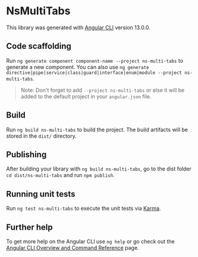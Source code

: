 # NsMultiTabs

This library was generated with [Angular CLI](https://github.com/angular/angular-cli) version 13.0.0.

## Code scaffolding

Run `ng generate component component-name --project ns-multi-tabs` to generate a new component. You can also use `ng generate directive|pipe|service|class|guard|interface|enum|module --project ns-multi-tabs`.
> Note: Don't forget to add `--project ns-multi-tabs` or else it will be added to the default project in your `angular.json` file. 

## Build

Run `ng build ns-multi-tabs` to build the project. The build artifacts will be stored in the `dist/` directory.

## Publishing

After building your library with `ng build ns-multi-tabs`, go to the dist folder `cd dist/ns-multi-tabs` and run `npm publish`.

## Running unit tests

Run `ng test ns-multi-tabs` to execute the unit tests via [Karma](https://karma-runner.github.io).

## Further help

To get more help on the Angular CLI use `ng help` or go check out the [Angular CLI Overview and Command Reference](https://angular.io/cli) page.
